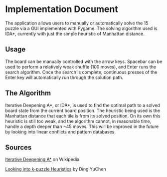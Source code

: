 # Implementation Document
The application allows users to manually or automatically solve the 15 puzzle via a GUI implemented with Pygame. The solving algorithm used is IDA*, currently with just the simple heuristic of Manhattan distance.

## Usage
The board can be manually controlled with the arrow keys. Spacebar can be used to perform a relatively weak shuffle (100 moves), and Enter runs the search algorithm. Once the search is complete, continuous presses of the Enter key will automatically run through the solution path.

## The Algorithm
Iterative Deepening A*, or IDA*, is used to find the optimal path to a solved board state from the current board position. The heuristic being used is the Manhattan distance that each tile is from its solved position. On its own this heuristic is still too weak, and the algorithm cannot, in reasonable time, handle a depth deeper than ~45 moves. This will be improved in the future by looking into linear conflicts and pattern databases.

## Sources
[Iterative Deepening A*](https://en.wikipedia.org/wiki/Iterative_deepening_A*) on Wikipedia

[Looking into k-puzzle Heuristics](https://medium.com/swlh/looking-into-k-puzzle-heuristics-6189318eaca2) by Ding YuChen
